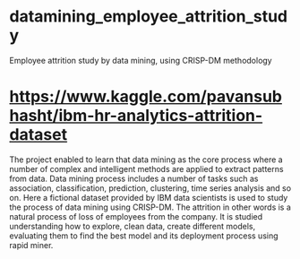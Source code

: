 # datamining_employee_attrition_study
Employee attrition study by data mining, using CRISP-DM methodology
# https://www.kaggle.com/pavansubhasht/ibm-hr-analytics-attrition-dataset
The project enabled to learn that data mining as the core process where a
number of complex and intelligent methods are applied to extract patterns
from data. Data mining process includes a number of tasks such as
association, classification, prediction, clustering, time series analysis and so
on. Here a fictional dataset provided by IBM data scientists is used to study
the process of data mining using CRISP-DM. The attrition in other words is
a natural process of loss of employees from the company. It is studied
understanding how to explore, clean data, create different models,
evaluating them to find the best model and its deployment process using
rapid miner.
